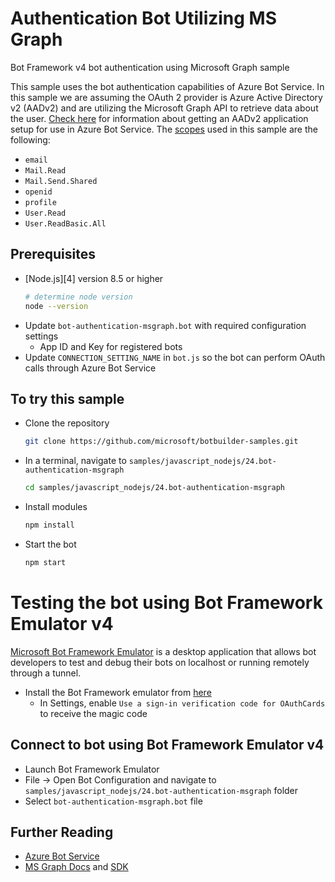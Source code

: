 # Authentication Bot Utilizing MS Graph
Bot Framework v4 bot authentication using Microsoft Graph sample


This sample uses the bot authentication capabilities of Azure Bot Service. In this sample we are assuming the OAuth 2 provider
is Azure Active Directory v2 (AADv2) and are utilizing the Microsoft Graph API to retrieve data about the
user. [Check here](https://docs.microsoft.com/en-us/azure/bot-service/bot-builder-authentication?view=azure-bot-service-4.0&tabs=csharp) for information about getting an AADv2
application setup for use in Azure Bot Service.
The [scopes](https://developer.microsoft.com/en-us/graph/docs/concepts/permissions_reference) used in this sample are the following:
- `email`
- `Mail.Read`
- `Mail.Send.Shared`
- `openid`
- `profile`
- `User.Read`
- `User.ReadBasic.All`

## Prerequisites
- [Node.js][4] version 8.5 or higher
    ```bash
    # determine node version
    node --version
    ```
- Update `bot-authentication-msgraph.bot` with required configuration settings
  - App ID and Key for registered bots
- Update `CONNECTION_SETTING_NAME` in `bot.js` so the bot can perform OAuth calls through Azure Bot Service

## To try this sample
- Clone the repository
  ```bash
  git clone https://github.com/microsoft/botbuilder-samples.git
  ```
- In a terminal, navigate to `samples/javascript_nodejs/24.bot-authentication-msgraph`
  ```bash
  cd samples/javascript_nodejs/24.bot-authentication-msgraph
  ```
- Install modules
    ```bash
    npm install
    ```
- Start the bot
    ```bash
    npm start
    ```

# Testing the bot using Bot Framework Emulator **v4**
[Microsoft Bot Framework Emulator](https://github.com/microsoft/botframework-emulator) is a desktop application that allows bot developers to test and debug their bots on localhost or running remotely through a tunnel.

- Install the Bot Framework emulator from [here](https://github.com/microsoft/botframework-emulator/releases)
    - In Settings, enable `Use a sign-in verification code for OAuthCards` to receive the magic code

## Connect to bot using Bot Framework Emulator **v4**
- Launch Bot Framework Emulator
- File -> Open Bot Configuration and navigate to `samples/javascript_nodejs/24.bot-authentication-msgraph` folder
- Select `bot-authentication-msgraph.bot` file

## Further Reading
- [Azure Bot Service](https://docs.microsoft.com/en-us/azure/bot-service/bot-service-overview-introduction?view=azure-bot-service-4.0)
- [MS Graph Docs](https://developer.microsoft.com/en-us/graph/docs/concepts/overview) and [SDK](https://github.com/microsoftgraph/msgraph-sdk-javascript)
